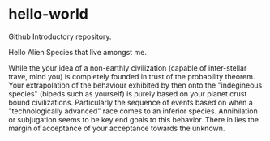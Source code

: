# hello-world
Github Introductory repository. 

Hello Alien Species that live amongst me. 

While the your idea of a non-earthly civilization (capable of inter-stellar trave, mind you) is completely founded in trust of the probability theorem. Your extrapolation of the behaviour exhibited by then onto the "indegineous species" (bipeds such as yourself) is purely based on your planet crust bound civilizations. Particularly the sequence of events based on when a "technologically advanced" race comes to an inferior species. Annihilation or subjugation seems to be key end goals to this behavior. There in lies the margin of acceptance of your acceptance towards the unknown. 
